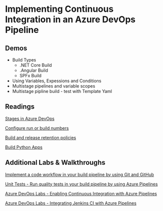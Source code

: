 # Implementing Continuous Integration in an Azure DevOps Pipeline

## Demos

- Build Types
    - .NET Core Build
    - .Angular Build
    - SPFx Build
- Using Variables, Expessions and Conditions
- Multistage pipelines and variable scopes
- Multistage pipline build - test with Template Yaml

## Readings

[Stages in Azure DevOps](https://docs.microsoft.com/en-us/azure/devops/pipelines/process/stages?view=azure-devops&tabs=yaml)

[Configure run or build numbers](https://docs.microsoft.com/en-us/azure/devops/pipelines/process/run-number?view=azure-devops&tabs=yaml)

[Build and release retention policies](https://docs.microsoft.com/en-us/azure/devops/pipelines/policies/retention?view=azure-devops&tabs=yaml)

[Build Python Apps](https://docs.microsoft.com/en-us/azure/devops/pipelines/ecosystems/python?ranMID=43674&ranEAID=rl2xnKiLcHs&ranSiteID=rl2xnKiLcHs-goU.f29SpHlkVhNY6HgBbg&epi=rl2xnKiLcHs-goU.f29SpHlkVhNY6HgBbg&irgwc=1&OCID=AID2200057_aff_7795_1243925&tduid=(ir__gvdbmg29qskf61ufun0yzsdsku2xtoirgtk36cz600)(7795)(1243925)(rl2xnKiLcHs-goU.f29SpHlkVhNY6HgBbg)()&irclickid=_gvdbmg29qskf61ufun0yzsdsku2xtoirgtk36cz600&view=azure-devops)

## Additional Labs & Walkthroughs

[Implement a code workflow in your build pipeline by using Git and GitHub](https://docs.microsoft.com/en-us/learn/modules/implement-code-workflow/)

[Unit Tests - Run quality tests in your build pipeline by using Azure Pipelines](https://docs.microsoft.com/en-us/learn/modules/run-quality-tests-build-pipeline/)

[Azure DevOps Labs - Enabling Continuous Integration with Azure Pipelines](https://www.azuredevopslabs.com/labs/azuredevops/continuousintegration/)

[Azure DevOps Labs - Integrating Jenkins CI with Azure Pipelines ](https://www.azuredevopslabs.com/labs/vstsextend/jenkins/)
